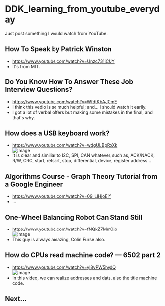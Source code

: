 # DDK_learning_from_youtube_everyday
Just post something I would watch from YouTube.

## How To Speak by Patrick Winston
* https://www.youtube.com/watch?v=Unzc731iCUY
* It's from MIT.

## Do You Know How To Answer These Job Interview Questions?
* https://www.youtube.com/watch?v=WfdtKbAJOmE
* I think this vedio is so much helpful; and... I should watch it earily.
* I got a lot of verbal offers but making some mistakes in the final, and that's why.

## How does a USB keyboard work?
* https://www.youtube.com/watch?v=wdgULBpRoXk <br>
![image](https://user-images.githubusercontent.com/67073582/125987075-58988083-c5dd-4c3e-b5f7-224231728566.png) <br>
* It is clear and similiar to I2C, SPI, CAN whatever, such as, ACK/NACK, R/W, CRC, start, retsart, stop, differential, device, register address...

## Algorithms Course - Graph Theory Tutorial from a Google Engineer
* https://www.youtube.com/watch?v=09_LlHjoEiY <br>
* ...

## One-Wheel Balancing Robot Can Stand Still 
* https://www.youtube.com/watch?v=fNQkZ7MmGio <br>
![image](https://user-images.githubusercontent.com/67073582/125994134-32b07a04-ce11-4f75-b898-dd01c80c3407.png) <br>
* This guy is always amazing, Colin Furse also.

## How do CPUs read machine code? — 6502 part 2
* https://www.youtube.com/watch?v=yl8vPW5hydQ <br>
![image](https://user-images.githubusercontent.com/67073582/126038581-3c79468a-4a60-4cfe-bcd9-7307f2134f87.png) <br>
* In this video, we can realize addresses and data, also the title machine code.


## Next...

